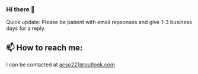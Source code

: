 ### Hi there 👋
Quick update: Please be patient with email repsonses and give 1-3 business days for a reply.

## 📫 How to reach me: 
I can be contacted at acso221@outlook.com

<!--
**MisterSoandSo/MisterSoandSo** is a ✨ _special_ ✨ repository because its `README.md` (this file) appears on your GitHub profile.

Here are some ideas to get you started:

- 🔭 I’m currently working on ...
- 🌱 I’m currently learning ...
- 👯 I’m looking to collaborate on ...
- 🤔 I’m looking for help with ...
- 💬 Ask me about ...
- 📫 How to reach me: ...
- 😄 Pronouns: ...
- ⚡ Fun fact: ...
-->
